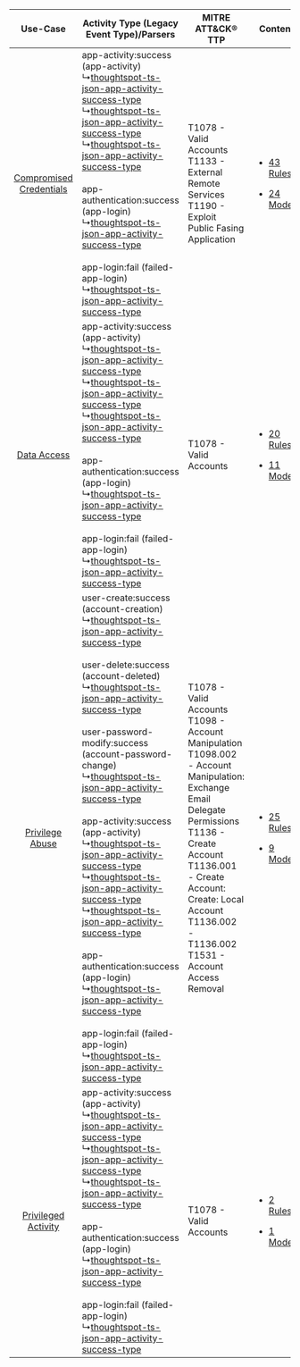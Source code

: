 |    Use-Case    | Activity Type (Legacy Event Type)/Parsers    | MITRE ATT&CK® TTP    | Content    |
|:----:| ---- | ---- | ---- |
| [Compromised Credentials](../../../UseCases/uc_compromised_credentials.md) |  app-activity:success (app-activity)<br> ↳[thoughtspot-ts-json-app-activity-success-type](Ps/pC_thoughtspottsjsonappactivitysuccesstype.md)<br> ↳[thoughtspot-ts-json-app-activity-success-type](Ps/pC_thoughtspottsjsonappactivitysuccesstype.md)<br> ↳[thoughtspot-ts-json-app-activity-success-type](Ps/pC_thoughtspottsjsonappactivitysuccesstype.md)<br><br> app-authentication:success (app-login)<br> ↳[thoughtspot-ts-json-app-activity-success-type](Ps/pC_thoughtspottsjsonappactivitysuccesstype.md)<br><br> app-login:fail (failed-app-login)<br> ↳[thoughtspot-ts-json-app-activity-success-type](Ps/pC_thoughtspottsjsonappactivitysuccesstype.md)<br>    | T1078 - Valid Accounts<br>T1133 - External Remote Services<br>T1190 - Exploit Public Fasing Application<br>    | [<ul><li>43 Rules</li></ul><ul><li>24 Models</li></ul>](RM/r_m_thoughtspot_thoughtspot_Compromised_Credentials.md) |
|    [Data Access](../../../UseCases/uc_data_access.md)    |  app-activity:success (app-activity)<br> ↳[thoughtspot-ts-json-app-activity-success-type](Ps/pC_thoughtspottsjsonappactivitysuccesstype.md)<br> ↳[thoughtspot-ts-json-app-activity-success-type](Ps/pC_thoughtspottsjsonappactivitysuccesstype.md)<br> ↳[thoughtspot-ts-json-app-activity-success-type](Ps/pC_thoughtspottsjsonappactivitysuccesstype.md)<br><br> app-authentication:success (app-login)<br> ↳[thoughtspot-ts-json-app-activity-success-type](Ps/pC_thoughtspottsjsonappactivitysuccesstype.md)<br><br> app-login:fail (failed-app-login)<br> ↳[thoughtspot-ts-json-app-activity-success-type](Ps/pC_thoughtspottsjsonappactivitysuccesstype.md)<br>    | T1078 - Valid Accounts<br>    | [<ul><li>20 Rules</li></ul><ul><li>11 Models</li></ul>](RM/r_m_thoughtspot_thoughtspot_Data_Access.md)    |
|         [Privilege Abuse](../../../UseCases/uc_privilege_abuse.md)         |  user-create:success (account-creation)<br> ↳[thoughtspot-ts-json-app-activity-success-type](Ps/pC_thoughtspottsjsonappactivitysuccesstype.md)<br><br> user-delete:success (account-deleted)<br> ↳[thoughtspot-ts-json-app-activity-success-type](Ps/pC_thoughtspottsjsonappactivitysuccesstype.md)<br><br> user-password-modify:success (account-password-change)<br> ↳[thoughtspot-ts-json-app-activity-success-type](Ps/pC_thoughtspottsjsonappactivitysuccesstype.md)<br><br> app-activity:success (app-activity)<br> ↳[thoughtspot-ts-json-app-activity-success-type](Ps/pC_thoughtspottsjsonappactivitysuccesstype.md)<br> ↳[thoughtspot-ts-json-app-activity-success-type](Ps/pC_thoughtspottsjsonappactivitysuccesstype.md)<br> ↳[thoughtspot-ts-json-app-activity-success-type](Ps/pC_thoughtspottsjsonappactivitysuccesstype.md)<br><br> app-authentication:success (app-login)<br> ↳[thoughtspot-ts-json-app-activity-success-type](Ps/pC_thoughtspottsjsonappactivitysuccesstype.md)<br><br> app-login:fail (failed-app-login)<br> ↳[thoughtspot-ts-json-app-activity-success-type](Ps/pC_thoughtspottsjsonappactivitysuccesstype.md)<br> | T1078 - Valid Accounts<br>T1098 - Account Manipulation<br>T1098.002 - Account Manipulation: Exchange Email Delegate Permissions<br>T1136 - Create Account<br>T1136.001 - Create Account: Create: Local Account<br>T1136.002 - T1136.002<br>T1531 - Account Access Removal<br> | [<ul><li>25 Rules</li></ul><ul><li>9 Models</li></ul>](RM/r_m_thoughtspot_thoughtspot_Privilege_Abuse.md)          |
|     [Privileged Activity](../../../UseCases/uc_privileged_activity.md)     |  app-activity:success (app-activity)<br> ↳[thoughtspot-ts-json-app-activity-success-type](Ps/pC_thoughtspottsjsonappactivitysuccesstype.md)<br> ↳[thoughtspot-ts-json-app-activity-success-type](Ps/pC_thoughtspottsjsonappactivitysuccesstype.md)<br> ↳[thoughtspot-ts-json-app-activity-success-type](Ps/pC_thoughtspottsjsonappactivitysuccesstype.md)<br><br> app-authentication:success (app-login)<br> ↳[thoughtspot-ts-json-app-activity-success-type](Ps/pC_thoughtspottsjsonappactivitysuccesstype.md)<br><br> app-login:fail (failed-app-login)<br> ↳[thoughtspot-ts-json-app-activity-success-type](Ps/pC_thoughtspottsjsonappactivitysuccesstype.md)<br>    | T1078 - Valid Accounts<br>    | [<ul><li>2 Rules</li></ul><ul><li>1 Models</li></ul>](RM/r_m_thoughtspot_thoughtspot_Privileged_Activity.md)       |